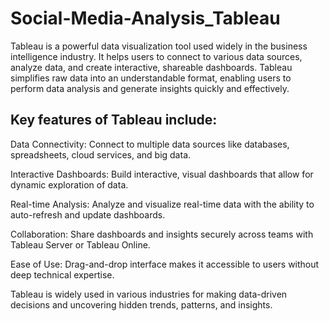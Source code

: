 # Social-Media-Analysis_Tableau
Tableau is a powerful data visualization tool used widely in the business intelligence industry. It helps users to connect to various data sources, analyze data, and create interactive, shareable dashboards. Tableau simplifies raw data into an understandable format, enabling users to perform data analysis and generate insights quickly and effectively.

## Key features of Tableau include:

Data Connectivity: Connect to multiple data sources like databases, spreadsheets, cloud services, and big data.

Interactive Dashboards: Build interactive, visual dashboards that allow for dynamic exploration of data.

Real-time Analysis: Analyze and visualize real-time data with the ability to auto-refresh and update dashboards.

Collaboration: Share dashboards and insights securely across teams with Tableau Server or Tableau Online.

Ease of Use: Drag-and-drop interface makes it accessible to users without deep technical expertise.


Tableau is widely used in various industries for making data-driven decisions and uncovering hidden trends, patterns, and insights.
